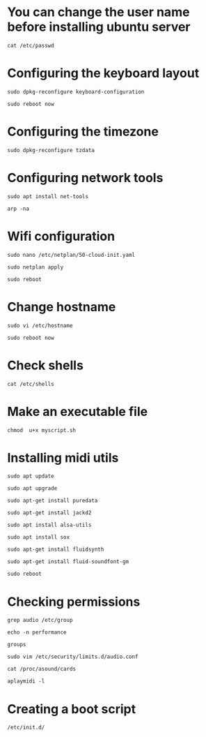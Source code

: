 # You can change the user name before installing ubuntu server
`cat /etc/passwd`

# Configuring the keyboard layout
`sudo dpkg-reconfigure keyboard-configuration` 

`sudo reboot now`

# Configuring the timezone
`sudo dpkg-reconfigure tzdata` 

# Configuring network tools
`sudo apt install net-tools`

`arp -na`

# Wifi configuration
`sudo nano /etc/netplan/50-cloud-init.yaml`

`sudo netplan apply`

`sudo reboot`

# Change hostname
`sudo vi /etc/hostname` 

`sudo reboot now`

# Check shells
`cat /etc/shells`

# Make an executable file
`chmod  u+x myscript.sh`

# Installing midi utils
`sudo apt update`

`sudo apt upgrade` 

`sudo apt-get install puredata`

`sudo apt-get install jackd2`

`sudo apt install alsa-utils`

`sudo apt install sox`

`sudo apt-get install fluidsynth`

`sudo apt-get install fluid-soundfont-gm`

`sudo reboot`

# Checking permissions
`grep audio /etc/group`

`echo -n performance`

`groups`

`sudo vim /etc/security/limits.d/audio.conf`

`cat /proc/asound/cards`

`aplaymidi -l`

# Creating a boot script
`/etc/init.d/`

